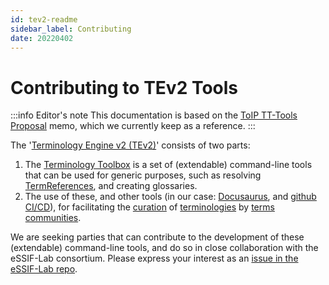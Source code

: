 ```yaml
---
id: tev2-readme
sidebar_label: Contributing
date: 20220402
---
```


# Contributing to TEv2 Tools

:::info Editor's note
This documentation is based on the [ToIP TT-Tools Proposal](https://tno-terminology-design.github.io/tev2-specifications/docs/toip-terminology-toolbox) memo, which we currently keep as a reference.
:::

The '[Terminology Engine v2 (TEv2)](https://tno-terminology-design.github.io/tev2-specifications/docs/category/introduction-overview)' consists of two parts:
1. The [Terminology Toolbox](https://tno-terminology-design.github.io/tev2-specifications/docs/category/toolbox-specs) is a set of (extendable) command-line tools that can be used for generic purposes, such as resolving [TermReferences](term-ref@), and creating glossaries.
2. The use of these, and other tools (in our case: [Docusaurus](https://docusaurus.io/), and [github CI/CD](https://resources.github.com/ci-cd/)), for facilitating the [curation](curate@) of [terminologies](terminology@) by [terms communities](terms-community@).

We are seeking parties that can contribute to the development of these (extendable) command-line tools, and do so in close collaboration with the eSSIF-Lab consortium. Please express your interest as an [issue in the eSSIF-Lab repo](https://github.com/tno-terminology-design/tev2-specifications/issues).